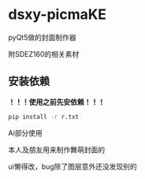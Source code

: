 # dsxy-picmaKE

pyQt5做的封面制作器

附SDEZ160的相关素材

## 安装依赖

**！！！使用之前先安依赖！！！**

```bash
pip install -r r.txt
```

Ai部分使用

本人及朋友用来制作舞萌封面的

ui懒得改，bug除了图层意外还没发现别的
